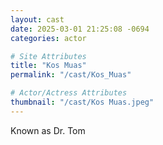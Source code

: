 ```yaml
---
layout: cast
date: 2025-03-01 21:25:08 -0694
categories: actor

# Site Attributes
title: "Kos Muas"
permalink: "/cast/Kos_Muas"

# Actor/Actress Attributes
thumbnail: "/cast/Kos Muas.jpeg"
---
```

Known as Dr. Tom
